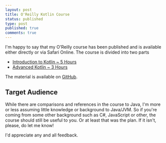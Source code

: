 ```yaml
---
layout: post
title: O'Reilly Kotlin Course
status: published
type: post
published: true
comments: true
---
```


I'm happy to say that my O'Reilly course has been published and is available either directly or via Safari Online. The course is divided into two parts

* [Introduction to Kotlin ~ 5 Hours](https://ssearch.oreilly.com/?q=Kotlin+Hadi&x=0&y=0)
* [Advanced Kotlin ~ 3 Hours](https://ssearch.oreilly.com/?q=Kotlin+Hadi&x=0&y=0)

The material is available on [GitHub](https://github.com/hhariri/oreilly-kotlin-course).

## Target Audience

While there are comparisons and references in the course to Java, I'm more or less assuming little knowledge or background to Java/JVM. So if you're coming from
some other background such as C#, JavaScript or other, the course should still be useful to you. Or at least that was the plan. If it isn't, please, do let me know!


I'd appreciate any and all feedback. 



